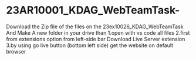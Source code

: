 # 23AR10001_KDAG_WebTeamTask-

Download the Zip file of the files on the 23ex10026_KDAG_WebTeamTask And Make 
A new folder in your drive than 
1.open with vs code all files
2.first from extensions option from left-side bar Download Live Server extension
3.by using go live button (bottom left side) get the website on default browser
